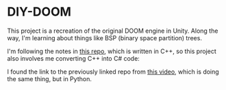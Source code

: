# DIY-DOOM

This project is a recreation of the original DOOM engine in Unity.
Along the way, I'm learning about things like BSP (binary space partition) trees.

I'm following the notes in [this repo](https://github.com/amroibrahim/DIYDoom), which is written in C++, so this project also
involves me converting C++ into C# code:

I found the link to the previously linked repo from [this video](https://www.youtube.com/playlist?list=PLi77irUVkDasNAYQPr3N8nVcJLQAlANva), which is doing the same thing, but in Python.